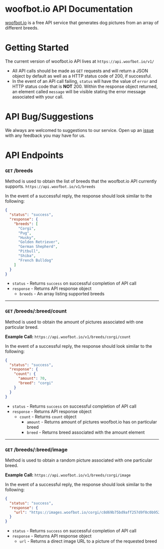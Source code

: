 # woofbot.io API Documentation

[woofbot.io](https://woofbot.io) is a free API service that generates dog pictures from an array of different breeds.



# Getting Started
The current version of woofbot.io API lives at `https://api.woofbot.io/v1/`
  - All API calls should be made as `GET` requests and will return a JSON object by default as well as a HTTP status code of 200, if successful.
  - In the event of an API call failing, `status` will have the value of `error` and HTTP status code that is **NOT** 200. Within the response object returned, an element called `message` will be visible stating the error message associated with your call.

# API Bug/Suggestions
We always are welcomed to suggestions to our service. Open up an [issue](https://github.com/joey-colon/woofbot-api-docs/issues) with any feedback you may have for us.

# API Endpoints
### `GET` /breeds
Method is used to obtain the list of breeds that the woofbot.io API currently supports.
`https://api.woofbot.io/v1/breeds`

In the event of a successful reply, the response should look similar to the following:
```json
{
  "status": "success",
  "response": {
    "breeds": [
      "Corgi",
      "Pug",
      "Husky",
      "Golden Retriever",
      "German Shepherd",
      "Pitbull",
      "Shiba",
      "French Bulldog"
    ]
  }
}
```
- `status` - Returns `success` on successful completion of API call
- `response` - Returns API response object
    - `breeds` - An array listing supported breeds
---
### `GET` /breeds/:breed/count
Method is used to obtain the amount of pictures associated with one particular breed.

**Example Call:**
`https://api.woofbot.io/v1/breeds/corgi/count`

In the event of a successful reply, the response should look similar to the following:
```json
{
  "status": "success",
  "response": {
    "count": {
      "amount": 70,
      "breed": "corgi"
    }
  }
}
```
- `status` - Returns `success` on successful completion of API call
- `response` - Returns API response object
    - `count` - Returns `count` object
        - `amount` - Returns amount of pictures woofbot.io has on particular breed
        - `breed` - Returns breed associated with the amount element
---
### `GET` /breeds/:breed/image
Method is used to obtain a random picture associated with one particular breed.

**Example Call:**
`https://api.woofbot.io/v1/breeds/corgi/image`

In the event of a successful reply, the response should look similar to the following:
```json
{
  "status": "success",
  "response": {
    "url": "https://images.woofbot.io/corgi/c8d69b75bd9aff257d9f0c0b95281f56.jpg"
  }
}
```
- `status` - Returns `success` on successful completion of API call
- `response` - Returns API response object
    - `url` - Returns a direct image URL to a picture of the requested breed

